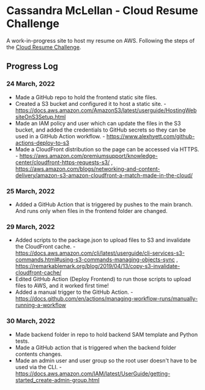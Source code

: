 # Cassandra McLellan - Cloud Resume Challenge

A work-in-progress site to host my resume on AWS. Following the steps of the [Cloud Resume Challenge](https://cloudresumechallenge.dev/docs/the-challenge/aws/).

## Progress Log

### 24 March, 2022

- Made a GitHub repo to hold the frontend static site files.
- Created a S3 bucket and configured it to host a static site. - https://docs.aws.amazon.com/AmazonS3/latest/userguide/HostingWebsiteOnS3Setup.html
- Made an IAM policy and user which can update the files in the S3 bucket, and added the credentials to GitHub secrets so they can be used in a GitHub Action workflow. - https://www.alexhyett.com/github-actions-deploy-to-s3
- Made a CloudFront distribution so the page can be accessed via HTTPS. - https://aws.amazon.com/premiumsupport/knowledge-center/cloudfront-https-requests-s3/ , https://aws.amazon.com/blogs/networking-and-content-delivery/amazon-s3-amazon-cloudfront-a-match-made-in-the-cloud/

### 25 March, 2022

- Added a GitHub Action that is triggered by pushes to the main branch. And runs only when files in the frontend folder are changed.

### 29 March, 2022

- Added scripts to the package.json to upload files to S3 and invalidate the CloudFront cache. - https://docs.aws.amazon.com/cli/latest/userguide/cli-services-s3-commands.html#using-s3-commands-managing-objects-sync , https://remarkablemark.org/blog/2019/04/13/copy-s3-invalidate-cloudfront-cache/
- Edited GitHub Action (Deploy Frontend) to run those scripts to upload files to AWS, and it worked first time!
- Added a manual trigger to the GitHub Action. - https://docs.github.com/en/actions/managing-workflow-runs/manually-running-a-workflow

### 30 March, 2022

- Made backend folder in repo to hold backend SAM template and Python tests.
- Made a GitHub action that is triggered when the backend folder contents changes.
- Made an admin user and user group so the root user doesn't have to be used via the CLI. - https://docs.aws.amazon.com/IAM/latest/UserGuide/getting-started_create-admin-group.html
